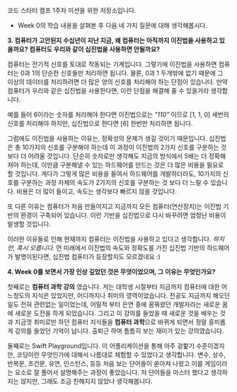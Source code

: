 코드 스타터 캠프 1주차 미션을 위한 저장소입니다.

- Week 0의 학습 내용을 살펴본 후 다음 네 가지 질문에 대해 생각해봅시다.

**3. 컴퓨터가 고안된지 수십년이 지난 지금, 왜 컴퓨터는 아직까지 이진법을 사용하고 있을까요? 컴퓨터도 우리와 같이 십진법을 사용하면 안될까요?**

컴퓨터는 전기적 신호를 토대로 작동되는 기계입니다. 그렇기에 이진법을 사용하면 컴퓨터는 0과 1의 단순한 신호들만 처리하면 됩니다. 물론, 0과 1 두개밖에 없기 때문에 그 이상의 데이터를 처리하려면 더 많은 양의 신호를 처리해야 하는 단점이 있습니다. 만약 컴퓨터가 우리와 같은 십진법을 사용한다면, 이런 단점을 해결해 줄 수 있을거라 생각합니다. 
    
예를 들어 6이라는 숫자를 처리해야 한다면 이진법으로는 *"110"* 이므로 [1, 1, 0] 세번의 신호를 처리해야 하지만, 십진법으로 한다면 [6] 한번만 처리하면 됩니다.
    
그럼에도 이진법을 사용하는 이유는, 정확성의 문제가 생길 것이기 때문입니다. 십진법은 총 10가지의 신호를 구분해야 하는데 이 과정이 이진법의 2가지 신호를 구분하는 것보다 더 어려울 것입니다. 단순히 숫자로만 생각해도 지금의 방식에서 5배는 더 정확해져야 하는데, 이만큼 구분해낼 수 있는 하드웨어를 만드는 것은 더 많은 비용을 필요로 할 것입니다. 게다가 그렇게 많은 비용을 들여서 하드웨어를 개발하더라도, 10가지의 신호를 구분하는 과정 자체의 속도가 2가지의 신호를 구분하는 것 보다 더 느릴 수 있습니다. 비용은 더 많이 들이고, 속도는 생각보다 빠르지 않을 것입니다.
    
또 다른 이유는 컴퓨터가 처음 만들어지고 지금까지 모든 컴퓨터(연산장치)는 이진법 기반의 환경이 구축되어 있습니다. 이런 기반을 십진법으로 다시 바꾸려면 엄청난 비용이 발생할 것입니다.
    
이러한 이유들로 인해 현재까지 컴퓨터는 이진법을 사용하고 있다고 생각합니다. *하지만, 혹시 모릅니다.* 먼 미래에서 이진법의 속도와 정확도를 가진 십진법 기반의 하드웨어가 발명이된다면, 십진법 컴퓨터가 등장할지도 모르겠네요 :)



**4. Week 0를 보면서 가장 인상 깊었던 것은 무엇이었으며, 그 이유는 무엇인가요?**

첫째로는 **컴퓨터 과학 강의** 였습니다. 저는 대학생 시절부터 지금까지 컴퓨터에 대한 어느정도의 지식은 있었지만, 어디까지나 취미의 영역이었습니다. 전공도 지금까지 해오던 일도 전혀 관련없는 일이었는데, 어릴적 부터 은연 중에 꿈꿔왔던 개발자라는 새로운 꿈에 새로운 도전을 하게 되었습니다. 그리고 이 강의를 들었을 때 새로운 것을 배우는 것과 지금껏 취미로만 하던 컴퓨터 지식들을 **컴퓨터 과학**으로 바뀌게 되면서 정말 흥미롭게 강의를 들었던 기억이 납니다. 출퇴근 하며 틈틈히 보는 재미가 있는 강의였습니다.

둘째로는 Swift Playground입니다. 이 어플리케이션을 통해 아주 겉핥기 수준이겠지만, 코딩이란 무엇인가에 대해서 나름대로 체험할 수 있었다고 생각합니다. 변수, 상수, 반복문, 조건문, 유연, 인스턴스, 등등 처음 보는 단어들이 쏟아져 나왔고 이를 게임이라는 요소로 잘 풀어서 설명해주는 과정이 좋았습니다. 저 단어들을 마스터 했다고 생각하지는 않지만, 그래도 조금 친해지지 않았나 생각해봅니다. 

